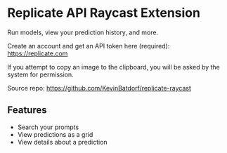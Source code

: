 # Replicate API Raycast Extension

Run models, view your prediction history, and more.

Create an account and get an API token here (required): https://replicate.com

If you attempt to copy an image to the clipboard, you will be asked by the system for permission.

Source repo: https://github.com/KevinBatdorf/replicate-raycast

## Features

- Search your prompts
- View predictions as a grid
- View details about a prediction
